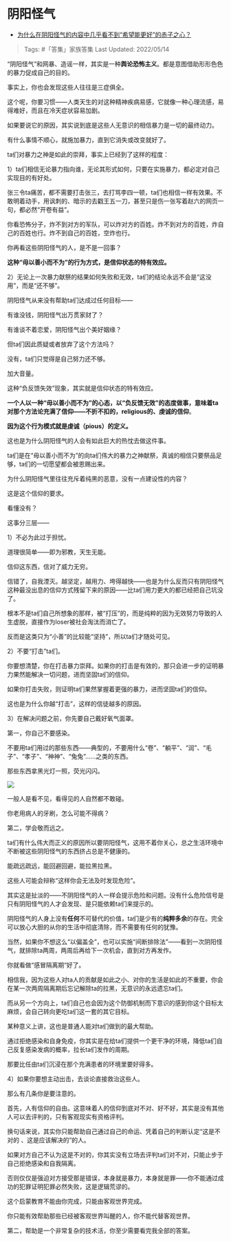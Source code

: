 # 阴阳怪气

- [为什么在阴阳怪气的内容中几乎看不到“希望能更好”的赤子之心？](https://www.zhihu.com/question/531633415/answer/2485177172)

>Tags: #「答集」家族答集 
>Last Updated: 2022/05/14

“阴阳怪气”和网暴、造谣一样，其实是一种**舆论恐怖主义**。都是意图借助形形色色的暴力促成自己的目的。

事实上，你也会发现这些人往往是三症俱全。

这个呢，你要习惯——人类天生的对这种精神疾病易感，它就像一种心理流感，易得难好，而且在冷天症状容易加剧。

  

如果要说它的原因，其实说到底是这些人无意识的相信暴力是一切的最终动力。

有什么事情不顺心，就施加暴力，直到它消失或改变就好了。

ta们对暴力之神是如此的崇拜，事实上已经到了这样的程度：

1）ta们相信无论暴力指向谁，无论其形式如何，只要在实施暴力，都必定对自己实现目的有好处。

张三令ta痛苦，都不需要打击张三，去打骂李四一顿，ta们也相信一样有效果。不敢明着动手，用讽刺的、暗示的去戳王五一刀，甚至只是伤一张写着赵六的网页一句，都必然“开卷有益”。

你看恐怖分子，炸不到对方的军队，可以炸对方的百姓。炸不到对方的百姓，炸自己的百姓也行。炸不到自己的百姓，空炸也行。

你再看这些阴阳怪气的人，是不是一回事？

**这种“毋以善小而不为”的行为方式，是信仰状态的特有效应。**

  

2）无论上一次暴力献祭的结果如何失败和无效，ta们的结论永远不会是“这没用”，而是“还不够”。

阴阳怪气从来没有帮助ta们达成过任何目标——

有谁没钱，阴阳怪气出万贯家财了？

有谁谈不着恋爱，阴阳怪气出个美好姻缘？

但ta们因此质疑或者放弃了这个方法吗？

没有，ta们只觉得是自己努力还不够。

加大音量。

这种“负反馈失效”现象，其实就是信仰状态的特有效应。

  

**一个人以一种“毋以善小而不为”的心态，以“负反馈无效”的态度做事，意味着ta对那个方法论充满了信仰——**不折不扣的，religious**的、虔诚的信仰**。

**因为这个行为模式就是虔诚（pious）的定义。**

这也是为什么阴阳怪气的人会有如此巨大的热忱去做这件事。

ta们是在“毋以善小而不为”的向ta们伟大的暴力之神献祭，真诚的相信只要祭品足够，ta们的一切愿望都会被恩赐出来。

为什么阴阳怪气里往往充斥着纯黑的恶意，没有一点建设性的内容？

这是这个信仰的要求。

看懂没有？

  

  

  

这事分三层——

1）不必为此过于担忧。

道理很简单——即为邪教，天生无能。

信仰这东西，信对了威力无穷。

信错了，自我湮灭。越坚定，越用力、垮得越快——也是为什么反而只有阴阳怪气这种最没出息的信仰方式残留下来的原因——比ta们用力更大的都已经把自己坑没了。

根本不是ta们自己所想象的那样，被“打压”的，而是纯粹的因为无效努力导致的人生虚脱，直接作为loser被社会淘汰而消亡了。

反而是这类只为“小善”的比较能“坚持”，所以ta们才随处可见。

  

  

2）不要“打击”ta们。

你要想清楚，你在打击暴力崇拜。如果你的打击是有效的，那只会进一步的证明暴力果然能解决一切问题，进而坚固ta们的信仰。

如果你打击失败，则证明ta们果然掌握着更强的暴力，进而坚固ta们的信仰。

这也是为什么你越“打击”，这样的信徒越多的原因。

  

  

3）在解决问题之前，你先要自己戴好氧气面罩。

第一，你自己不要感染。

不要用ta们用过的那些东西——典型的，不要用什么“卷”、“躺平”、“润”、“毛子”、“孝子”、“神神”、“兔兔”……之类的东西。

那些东西拿黑光灯一照，荧光闪闪。

![](https://pic3.zhimg.com/80/v2-155d9d9a73d108e8b1c3a69a41ccf029_1440w.jpg?source=c8b7c179)

一般人是看不见，看得见的人自然都不敢碰。

你老用病人的牙刷，怎么可能不得病？

  

第二，学会敬而远之。

ta们有什么伟大而正义的原因所以要阴阳怪气，这用不着你关心，总之生活环境中不断被这些阴阳怪气的东西挤占总是不健康的。

能疏远疏远，能回避回避，能拉黑拉黑。

这些人可能会辩称“这样你会无法及时发现危险”。

其实这是扯淡的——不阴阳怪气的人一样会提示危险和问题。没有什么危险信号是只有阴阳怪气的人才会发现、是只能依赖ta们来提示的。

阴阳怪气的人身上没有**任何**不可替代的价值，ta们是少有的**纯粹多余**的存在。完全可以放心大胆的从你的生活中彻底清除，而不需要有任何的犹豫。

当然，如果你不想这么“以偏盖全”，也可以实施“间断排除法”——看到一次阴阳怪气，就排除ta两周，两周后再给下一次机会，直到对方再发作。

你就看做“感冒隔离期“好了。

相信我，因为这些人对ta人的贡献是如此之小、对你的生活是如此的不重要，你会在某一次两周隔离期后忘记解除ta的拉黑，无意识的永远遗忘ta们。

而从另一个方向上，ta们自己也会因为这个防御机制而下意识的感到你这个目标太麻烦，会自己转向更吃ta们这一套的其它目标。

某种意义上讲，这也是普通人能对ta们做到的最大帮助。

通过拒绝感染和自身免疫，你其实是在给ta们提供一个更干净的环境，降低ta们自己反复感染发病的概率，拉长ta们发作的周期。

那要比任由ta们沉浸在那个充满患者的环境里要好得多。

  

4）如果你要想主动出击，去谈论直接救治这些人。

那么有几条你是要注意的。

首先，人有信仰的自由。这意味着人的信仰到底对不对、好不好，其实是没有其他人可以去评判的，只有客观现实有资格评判。

换句话来说，其实你只能帮助自己通过自己的命运、凭着自己的判断认定“这是不对的 、这是应该解决的”的人。

如果对方自己不认为这是不对的，你其实没有立场去评判ta们对不对，只能止步于自己拒绝感染和自我隔离。

否则仅仅是强迫对方接受那是错误，本身就是暴力，本身就是罪——你不能通过成功的犯罪证明犯罪必然失败，这是逻辑荒谬的。

这个启蒙教育不能由你完成，只能由客观世界完成。

你只能有效帮助那些已经被客观世界叫醒的人，你不能代替客观世界。

  

第二，帮助是一个非常复杂的技术活，你至少需要看完我全部的答案。